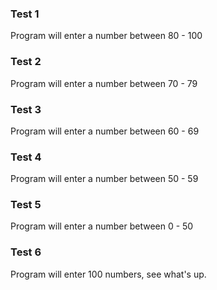 ### Test 1

Program will enter a number between 80 - 100

### Test 2

Program will enter a number between 70 - 79

### Test 3

Program will enter a number between 60 - 69

### Test 4

Program will enter a number between 50 - 59

### Test 5

Program will enter a number between 0 - 50

### Test 6

Program will enter 100 numbers, see what's up.
